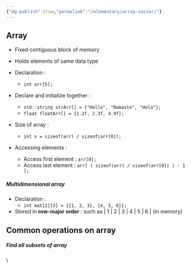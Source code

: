 ```yaml
---
{"dg-publish":true,"permalink":"/elementary/array-vector/"}
---
```


## Array

- Fixed contiguous block of memory
- Holds elements of same data type

- Declaration :
	- `int arr[5];`
- Declare and initialize together :
	- `std::string strArr[] = {"Hello", "Namaste", "Hola"};`
	- `float floatArr[] = {1.2f, 2.3f, 4.9f};`
- Size of array :
	- `int n = sizeof(arr) / sizeof(arr[0]);`
- Accessing elements :
	- Access first element : `arr[0];`
	- Access last element : `arr[ ( sizeof(arr) / sizeof(arr[0]) ) - 1 ];`

##### Multidimensional array 
- Declaration : 
	- `int mat[2][3] = {{1, 2, 3}, {4, 5, 6}};`
- Stored in **row-major order** : such as | 1 | 2 | 3 | 4 | 5 | 6 | (in memory)
## Common operations on array
##### Find all subsets of array


\
